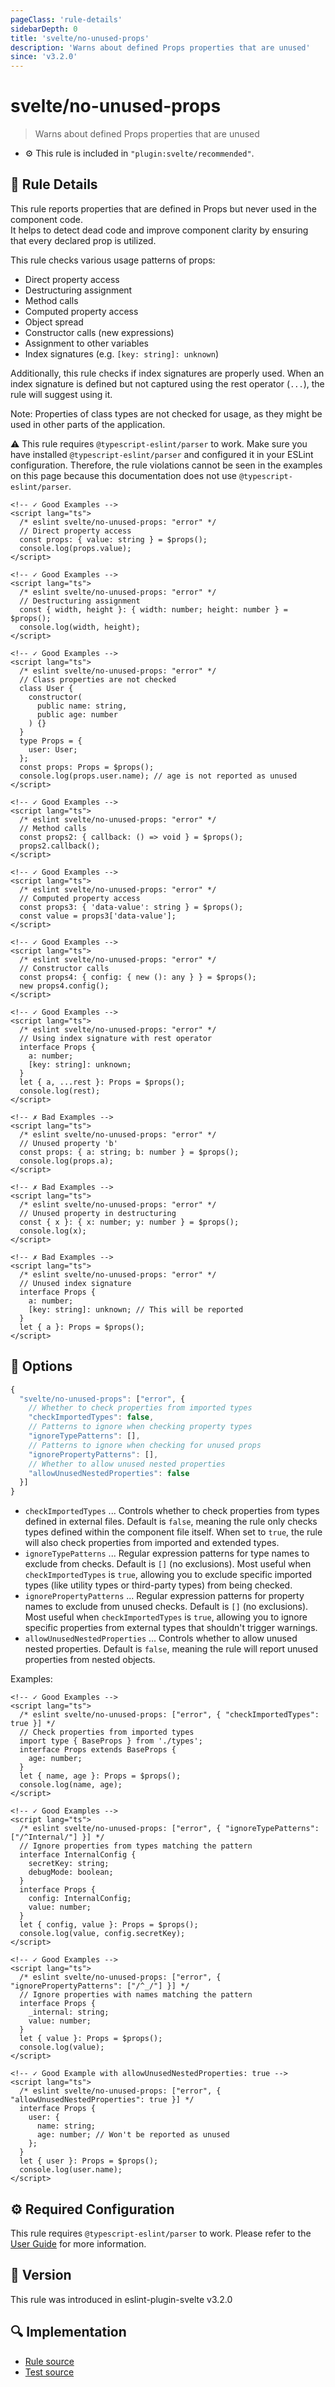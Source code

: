 ```yaml
---
pageClass: 'rule-details'
sidebarDepth: 0
title: 'svelte/no-unused-props'
description: 'Warns about defined Props properties that are unused'
since: 'v3.2.0'
---
```


# svelte/no-unused-props

> Warns about defined Props properties that are unused

- :gear: This rule is included in `"plugin:svelte/recommended"`.

## :book: Rule Details

This rule reports properties that are defined in Props but never used in the component code.\
It helps to detect dead code and improve component clarity by ensuring that every declared prop is utilized.

This rule checks various usage patterns of props:

- Direct property access
- Destructuring assignment
- Method calls
- Computed property access
- Object spread
- Constructor calls (new expressions)
- Assignment to other variables
- Index signatures (e.g. `[key: string]: unknown`)

Additionally, this rule checks if index signatures are properly used. When an index signature is defined but not captured using the rest operator (`...`), the rule will suggest using it.

Note: Properties of class types are not checked for usage, as they might be used in other parts of the application.

:warning: This rule requires `@typescript-eslint/parser` to work. Make sure you have installed `@typescript-eslint/parser` and configured it in your ESLint configuration. Therefore, the rule violations cannot be seen in the examples on this page because this documentation does not use `@typescript-eslint/parser`.

<!--eslint-skip-->

```svelte
<!-- ✓ Good Examples -->
<script lang="ts">
  /* eslint svelte/no-unused-props: "error" */
  // Direct property access
  const props: { value: string } = $props();
  console.log(props.value);
</script>
```

```svelte
<!-- ✓ Good Examples -->
<script lang="ts">
  /* eslint svelte/no-unused-props: "error" */
  // Destructuring assignment
  const { width, height }: { width: number; height: number } = $props();
  console.log(width, height);
</script>
```

```svelte
<!-- ✓ Good Examples -->
<script lang="ts">
  /* eslint svelte/no-unused-props: "error" */
  // Class properties are not checked
  class User {
    constructor(
      public name: string,
      public age: number
    ) {}
  }
  type Props = {
    user: User;
  };
  const props: Props = $props();
  console.log(props.user.name); // age is not reported as unused
</script>
```

```svelte
<!-- ✓ Good Examples -->
<script lang="ts">
  /* eslint svelte/no-unused-props: "error" */
  // Method calls
  const props2: { callback: () => void } = $props();
  props2.callback();
</script>
```

```svelte
<!-- ✓ Good Examples -->
<script lang="ts">
  /* eslint svelte/no-unused-props: "error" */
  // Computed property access
  const props3: { 'data-value': string } = $props();
  const value = props3['data-value'];
</script>
```

```svelte
<!-- ✓ Good Examples -->
<script lang="ts">
  /* eslint svelte/no-unused-props: "error" */
  // Constructor calls
  const props4: { config: { new (): any } } = $props();
  new props4.config();
</script>
```

```svelte
<!-- ✓ Good Examples -->
<script lang="ts">
  /* eslint svelte/no-unused-props: "error" */
  // Using index signature with rest operator
  interface Props {
    a: number;
    [key: string]: unknown;
  }
  let { a, ...rest }: Props = $props();
  console.log(rest);
</script>
```

```svelte
<!-- ✗ Bad Examples -->
<script lang="ts">
  /* eslint svelte/no-unused-props: "error" */
  // Unused property 'b'
  const props: { a: string; b: number } = $props();
  console.log(props.a);
</script>
```

```svelte
<!-- ✗ Bad Examples -->
<script lang="ts">
  /* eslint svelte/no-unused-props: "error" */
  // Unused property in destructuring
  const { x }: { x: number; y: number } = $props();
  console.log(x);
</script>
```

```svelte
<!-- ✗ Bad Examples -->
<script lang="ts">
  /* eslint svelte/no-unused-props: "error" */
  // Unused index signature
  interface Props {
    a: number;
    [key: string]: unknown; // This will be reported
  }
  let { a }: Props = $props();
</script>
```

## :wrench: Options

```js
{
  "svelte/no-unused-props": ["error", {
    // Whether to check properties from imported types
    "checkImportedTypes": false,
    // Patterns to ignore when checking property types
    "ignoreTypePatterns": [],
    // Patterns to ignore when checking for unused props
    "ignorePropertyPatterns": [],
    // Whether to allow unused nested properties
    "allowUnusedNestedProperties": false
  }]
}
```

- `checkImportedTypes` ... Controls whether to check properties from types defined in external files. Default is `false`, meaning the rule only checks types defined within the component file itself. When set to `true`, the rule will also check properties from imported and extended types.
- `ignoreTypePatterns` ... Regular expression patterns for type names to exclude from checks. Default is `[]` (no exclusions). Most useful when `checkImportedTypes` is `true`, allowing you to exclude specific imported types (like utility types or third-party types) from being checked.
- `ignorePropertyPatterns` ... Regular expression patterns for property names to exclude from unused checks. Default is `[]` (no exclusions). Most useful when `checkImportedTypes` is `true`, allowing you to ignore specific properties from external types that shouldn't trigger warnings.
- `allowUnusedNestedProperties` ... Controls whether to allow unused nested properties. Default is `false`, meaning the rule will report unused properties from nested objects.

Examples:

```svelte
<!-- ✓ Good Examples -->
<script lang="ts">
  /* eslint svelte/no-unused-props: ["error", { "checkImportedTypes": true }] */
  // Check properties from imported types
  import type { BaseProps } from './types';
  interface Props extends BaseProps {
    age: number;
  }
  let { name, age }: Props = $props();
  console.log(name, age);
</script>
```

```svelte
<!-- ✓ Good Examples -->
<script lang="ts">
  /* eslint svelte/no-unused-props: ["error", { "ignoreTypePatterns": ["/^Internal/"] }] */
  // Ignore properties from types matching the pattern
  interface InternalConfig {
    secretKey: string;
    debugMode: boolean;
  }
  interface Props {
    config: InternalConfig;
    value: number;
  }
  let { config, value }: Props = $props();
  console.log(value, config.secretKey);
</script>
```

```svelte
<!-- ✓ Good Examples -->
<script lang="ts">
  /* eslint svelte/no-unused-props: ["error", { "ignorePropertyPatterns": ["/^_/"] }] */
  // Ignore properties with names matching the pattern
  interface Props {
    _internal: string;
    value: number;
  }
  let { value }: Props = $props();
  console.log(value);
</script>
```

```svelte
<!-- ✓ Good Example with allowUnusedNestedProperties: true -->
<script lang="ts">
  /* eslint svelte/no-unused-props: ["error", { "allowUnusedNestedProperties": true }] */
  interface Props {
    user: {
      name: string;
      age: number; // Won't be reported as unused
    };
  }
  let { user }: Props = $props();
  console.log(user.name);
</script>
```

## :gear: Required Configuration

This rule requires `@typescript-eslint/parser` to work. Please refer to the [User Guide](../user-guide.md) for more information.

## :rocket: Version

This rule was introduced in eslint-plugin-svelte v3.2.0

## :mag: Implementation

- [Rule source](https://github.com/sveltejs/eslint-plugin-svelte/blob/main/packages/eslint-plugin-svelte/src/rules/no-unused-props.ts)
- [Test source](https://github.com/sveltejs/eslint-plugin-svelte/blob/main/packages/eslint-plugin-svelte/tests/src/rules/no-unused-props.ts)

